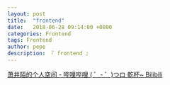```yaml
---
layout: post
title:  "frontend"
date:   2018-06-28 09:14:00 +0800
categories: Frontend
tags: Frontend
author: pepe
description: 『 frontend 』
---
```


[萧井陌的个人空间 - 哔哩哔哩 ( ゜- ゜)つロ 乾杯~ Bilibili](http://space.bilibili.com/39066904/#/video?tid=36&page=1&keyword=&order=pubdate)
